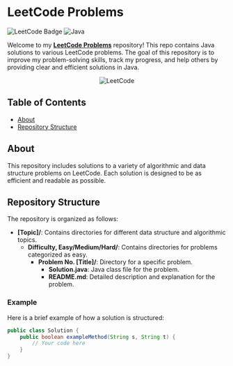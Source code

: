 # LeetCode Problems

![LeetCode Badge](https://img.shields.io/badge/Solved%20on-LeetCode-orange)
![Java](https://img.shields.io/badge/Language-Java-blue)

Welcome to my [**LeetCode Problems**](https://github.com/TheDarkW3b/leetcode-problems/) repository! This repo contains Java solutions to various LeetCode problems. The goal of this repository is to improve my problem-solving skills, track my progress, and help others by providing clear and efficient solutions in Java.

<p align="center">
  <img src="https://github.com/user-attachments/assets/69699b8b-b5e2-4478-88e5-217c5d092741" alt="LeetCode">
</p>

## Table of Contents
- [About](#about)
- [Repository Structure](#repository-structure)

## About

This repository includes solutions to a variety of algorithmic and data structure problems on LeetCode. Each solution is designed to be as efficient and readable as possible.

## Repository Structure

The repository is organized as follows:

- **[Topic]/**: Contains directories for different data structure and algorithmic topics.
  - **Difficulty, Easy/Medium/Hard/**: Contains directories for problems categorized as easy.
    - **Problem No. [Title]/**: Directory for a specific problem.
      - **Solution.java**: Java class file for the problem.
      - **README.md**: Detailed description and explanation for the problem.


### Example

Here is a brief example of how a solution is structured:

```java
public class Solution {
    public boolean exampleMethod(String s, String t) {
        // Your code here
    }
}
```

